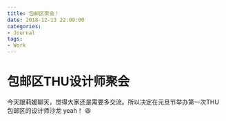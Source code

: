 ```yaml
---
title: 包邮区聚会！
date: 2018-12-13 22:00:00
categories:
- Journal
tags:
- Work
---
```


# 包邮区THU设计师聚会
今天跟莉媛聊天，觉得大家还是需要多交流。所以决定在元旦节举办第一次THU包邮区的设计师沙龙 yeah！
:satisfied: